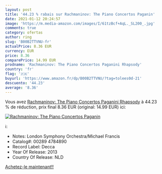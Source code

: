 ```yaml
---
layout: post
title: '44.23 % rabais sur Rachmaninov: The Piano Concertos Paganin'
date: 2021-01-12 20:24:57
image: 'https://m.media-amazon.com/images/I/61tzBcf+AqL._SL200_.jpg'
comments: true
category: ofertas
author: ring
slug: 'B00B2TTVNU-fr'
actualPrice: 8.36 EUR
currency: EUR
price: 8.36
comparePrice: 14.99 EUR
prodname: 'Rachmaninov: The Piano Concertos Paganini Rhapsody'
country: 'fr'
flag: '🇫🇷'
buyurl: 'https://www.amazon.fr/dp/B00B2TTVNU/?tag=tolees0d-21'
descuento: '44.23'
average: '8.36'
---
```


Vous avez [Rachmaninov: The Piano Concertos Paganini Rhapsody](https://www.amazon.fr/dp/B00B2TTVNU/?tag=tolees0d-21)  à  44.23 % de réduction, prix final  8.36 EUR (original: 14.99 EUR) ici:

[![Rachmaninov: The Piano Concertos Paganin](https://m.media-amazon.com/images/I/61tzBcf+AqL._SL200_.jpg)](https://www.amazon.fr/dp/B00B2TTVNU/?tag=tolees0d-21)

ℹ️:

- Notes: London Symphony Orchestra/Michael Francis
- Catalog#: 00289 4784890
- Record Label: Decca
- Year Of Release: 2013
- Country Of Release: NLD

[Achetez-le maintenant!!](https://www.amazon.fr/dp/B00B2TTVNU/?tag=tolees0d-21)
